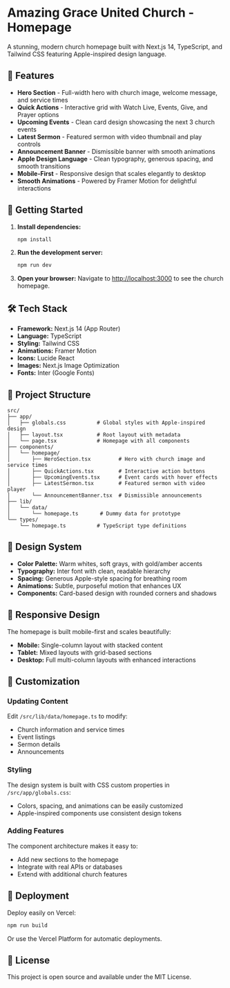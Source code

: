 # Amazing Grace United Church - Homepage

A stunning, modern church homepage built with Next.js 14, TypeScript, and Tailwind CSS featuring Apple-inspired design language.

## 🎯 Features

- **Hero Section** - Full-width hero with church image, welcome message, and service times
- **Quick Actions** - Interactive grid with Watch Live, Events, Give, and Prayer options
- **Upcoming Events** - Clean card design showcasing the next 3 church events
- **Latest Sermon** - Featured sermon with video thumbnail and play controls
- **Announcement Banner** - Dismissible banner with smooth animations
- **Apple Design Language** - Clean typography, generous spacing, and smooth transitions
- **Mobile-First** - Responsive design that scales elegantly to desktop
- **Smooth Animations** - Powered by Framer Motion for delightful interactions

## 🚀 Getting Started

1. **Install dependencies:**
   ```bash
   npm install
   ```

2. **Run the development server:**
   ```bash
   npm run dev
   ```

3. **Open your browser:**
   Navigate to [http://localhost:3000](http://localhost:3000) to see the church homepage.

## 🛠️ Tech Stack

- **Framework:** Next.js 14 (App Router)
- **Language:** TypeScript
- **Styling:** Tailwind CSS
- **Animations:** Framer Motion
- **Icons:** Lucide React
- **Images:** Next.js Image Optimization
- **Fonts:** Inter (Google Fonts)

## 📁 Project Structure

```
src/
├── app/
│   ├── globals.css          # Global styles with Apple-inspired design
│   ├── layout.tsx           # Root layout with metadata
│   └── page.tsx             # Homepage with all components
├── components/
│   └── homepage/
│       ├── HeroSection.tsx         # Hero with church image and service times
│       ├── QuickActions.tsx        # Interactive action buttons
│       ├── UpcomingEvents.tsx      # Event cards with hover effects
│       ├── LatestSermon.tsx        # Featured sermon with video player
│       └── AnnouncementBanner.tsx  # Dismissible announcements
├── lib/
│   └── data/
│       └── homepage.ts       # Dummy data for prototype
└── types/
    └── homepage.ts          # TypeScript type definitions
```

## 🎨 Design System

- **Color Palette:** Warm whites, soft grays, with gold/amber accents
- **Typography:** Inter font with clean, readable hierarchy
- **Spacing:** Generous Apple-style spacing for breathing room
- **Animations:** Subtle, purposeful motion that enhances UX
- **Components:** Card-based design with rounded corners and shadows

## 📱 Responsive Design

The homepage is built mobile-first and scales beautifully:
- **Mobile:** Single-column layout with stacked content
- **Tablet:** Mixed layouts with grid-based sections
- **Desktop:** Full multi-column layouts with enhanced interactions

## 🔧 Customization

### Updating Content
Edit `/src/lib/data/homepage.ts` to modify:
- Church information and service times
- Event listings
- Sermon details
- Announcements

### Styling
The design system is built with CSS custom properties in `/src/app/globals.css`:
- Colors, spacing, and animations can be easily customized
- Apple-inspired components use consistent design tokens

### Adding Features
The component architecture makes it easy to:
- Add new sections to the homepage
- Integrate with real APIs or databases
- Extend with additional church features

## 🚀 Deployment

Deploy easily on Vercel:

```bash
npm run build
```

Or use the Vercel Platform for automatic deployments.

## 📄 License

This project is open source and available under the MIT License.
